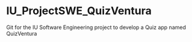 # IU_ProjectSWE_QuizVentura
Git for the IU Software Engineering project to develop a Quiz app named QuizVentura
